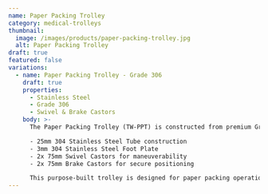 ```yaml
---
name: Paper Packing Trolley
category: medical-trolleys
thumbnail: 
  image: /images/products/paper-packing-trolley.jpg
  alt: Paper Packing Trolley
draft: true
featured: false
variations:
  - name: Paper Packing Trolley - Grade 306
    draft: true
    properties:
      - Stainless Steel
      - Grade 306
      - Swivel & Brake Castors
    body: >-
      The Paper Packing Trolley (TW-PPT) is constructed from premium Grade 306 stainless steel, ideal for medical environments. The trolley measures 600 x 1225 x 1000mm and features:

      - 25mm 304 Stainless Steel Tube construction
      - 3mm 304 Stainless Steel Foot Plate
      - 2x 75mm Swivel Castors for maneuverability
      - 2x 75mm Brake Castors for secure positioning

      This purpose-built trolley is designed for paper packing operations in medical facilities, combining durability with ease of movement and hygiene compliance.
---
```

